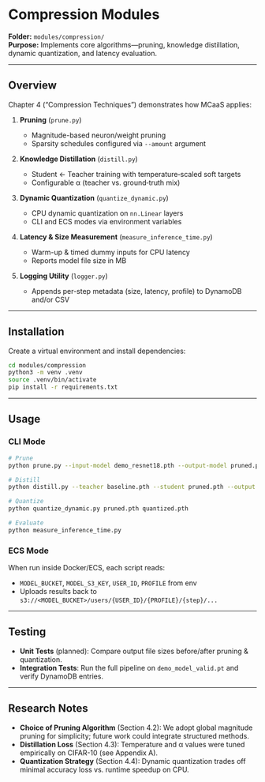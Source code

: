# Compression Modules

**Folder:** `modules/compression/`  
**Purpose:** Implements core algorithms—pruning, knowledge distillation, dynamic quantization, and latency evaluation.

---

## Overview

Chapter 4 (“Compression Techniques”) demonstrates how MCaaS applies:

1. **Pruning** (`prune.py`)

   - Magnitude-based neuron/weight pruning
   - Sparsity schedules configured via `--amount` argument

2. **Knowledge Distillation** (`distill.py`)

   - Student ← Teacher training with temperature‐scaled soft targets
   - Configurable α (teacher vs. ground‐truth mix)

3. **Dynamic Quantization** (`quantize_dynamic.py`)

   - CPU dynamic quantization on `nn.Linear` layers
   - CLI and ECS modes via environment variables

4. **Latency & Size Measurement** (`measure_inference_time.py`)

   - Warm-up & timed dummy inputs for CPU latency
   - Reports model file size in MB

5. **Logging Utility** (`logger.py`)
   - Appends per-step metadata (size, latency, profile) to DynamoDB and/or CSV

---

## Installation

Create a virtual environment and install dependencies:

```bash
cd modules/compression
python3 -m venv .venv
source .venv/bin/activate
pip install -r requirements.txt
```

---

## Usage

### CLI Mode

```bash
# Prune
python prune.py --input-model demo_resnet18.pth --output-model pruned.pth --amount 0.5

# Distill
python distill.py --teacher baseline.pth --student pruned.pth --output distilled.pth

# Quantize
python quantize_dynamic.py pruned.pth quantized.pth

# Evaluate
python measure_inference_time.py
```

### ECS Mode

When run inside Docker/ECS, each script reads:

- `MODEL_BUCKET`, `MODEL_S3_KEY`, `USER_ID`, `PROFILE` from env
- Uploads results back to `s3://<MODEL_BUCKET>/users/{USER_ID}/{PROFILE}/{step}/...`

---

## Testing

- **Unit Tests** (planned): Compare output file sizes before/after pruning & quantization.
- **Integration Tests**: Run the full pipeline on `demo_model_valid.pt` and verify DynamoDB entries.

---

## Research Notes

- **Choice of Pruning Algorithm** (Section 4.2): We adopt global magnitude pruning for simplicity; future work could integrate structured methods.
- **Distillation Loss** (Section 4.3): Temperature and α values were tuned empirically on CIFAR-10 (see Appendix A).
- **Quantization Strategy** (Section 4.4): Dynamic quantization trades off minimal accuracy loss vs. runtime speedup on CPU.

